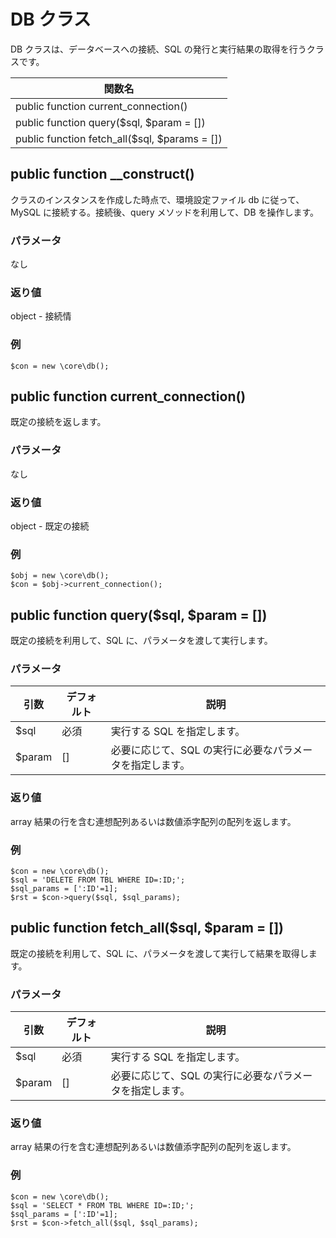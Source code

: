 # DB クラス

DB クラスは、データベースへの接続、SQL の発行と実行結果の取得を行うクラスです。

|関数名|
|----|
|public function current_connection()|
|public function query($sql, $param = [])|
|public function fetch_all($sql, $params = [])|

## public function __construct()

クラスのインスタンスを作成した時点で、環境設定ファイル db に従って、MySQL に接続する。接続後、query メソッドを利用して、DB を操作します。 

### パラメータ

なし

### 返り値

object - 接続情

### 例

```
$con = new \core\db();
```
## public function current_connection()

既定の接続を返します。

### パラメータ

なし

### 返り値

object - 既定の接続

### 例

```
$obj = new \core\db();
$con = $obj->current_connection();
```

## public function query($sql, $param = [])

既定の接続を利用して、SQL に、パラメータを渡して実行します。

### パラメータ

|引数|デフォルト|説明|
|----|----|----|
|$sql|必須|実行する SQL を指定します。|
|$param|[]|必要に応じて、SQL の実行に必要なパラメータを指定します。|

### 返り値

array
結果の行を含む連想配列あるいは数値添字配列の配列を返します。

### 例

```
$con = new \core\db();
$sql = 'DELETE FROM TBL WHERE ID=:ID;';
$sql_params = [':ID'=1];
$rst = $con->query($sql, $sql_params);
```

## public function fetch_all($sql, $param = [])

既定の接続を利用して、SQL に、パラメータを渡して実行して結果を取得します。

### パラメータ

|引数|デフォルト|説明|
|----|----|----|
|$sql|必須|実行する SQL を指定します。|
|$param|[]|必要に応じて、SQL の実行に必要なパラメータを指定します。|

### 返り値

array
結果の行を含む連想配列あるいは数値添字配列の配列を返します。

### 例

```
$con = new \core\db();
$sql = 'SELECT * FROM TBL WHERE ID=:ID;';
$sql_params = [':ID'=1];
$rst = $con->fetch_all($sql, $sql_params);
```
